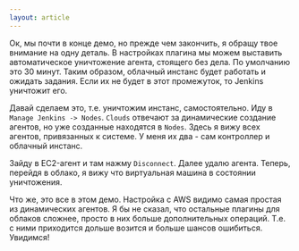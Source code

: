```yaml
---
layout: article
---
```

Ок, мы почти в конце демо, но прежде чем закончить, я обращу твое внимание на одну деталь. В настройках плагина мы можем выставить автоматическое уничтожение агента, стоящего без дела. По умолчанию это 30 минут. Таким образом, облачный инстанс будет работать и ожидать задания. Если их не будет в этот промежуток, то Jenkins уничтожит его.

Давай сделаем это, т.е. уничтожим инстанс, самостоятельно. Иду в `Manage Jenkins -> Nodes`. `Clouds` отвечают за динамические создание агентов, но уже созданные находятся в `Nodes`. Здесь я вижу всех агентов, привязанных к системе. У меня их два - сам контроллер и облачный инстанс.

Зайду в EC2-агент и там нажму `Disconnect`. Далее удалю агента. Теперь, перейдя в облако, я вижу что виртуальная машина в состоянии уничтожения.

Что же, это все в этом демо. Настройка с AWS видимо самая простая из динамических агентов. Я бы не сказал, что остальные плагины для облаков сложнее, просто в них больше дополнительных операций. Т.е. с ними приходится дольше возится и больше шансов ошибиться. Увидимся!

